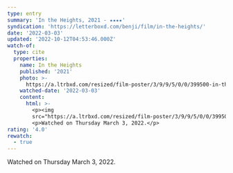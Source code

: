 ```yaml
---
type: entry
summary: 'In the Heights, 2021 - ★★★★'
syndication: 'https://letterboxd.com/benji/film/in-the-heights/'
date: '2022-03-03'
updated: '2022-10-12T04:53:46.000Z'
watch-of:
  type: cite
  properties:
    name: In the Heights
    published: '2021'
    photo: >-
      https://a.ltrbxd.com/resized/film-poster/3/9/9/5/0/0/399500-in-the-heights-0-600-0-900-crop.jpg?v=f626d78385
    watched-date: '2022-03-03'
    content:
      html: >-
        <p><img
        src="https://a.ltrbxd.com/resized/film-poster/3/9/9/5/0/0/399500-in-the-heights-0-600-0-900-crop.jpg?v=f626d78385"/></p>
        <p>Watched on Thursday March 3, 2022.</p>
rating: '4.0'
rewatch:
  - true
---
```

Watched on Thursday March 3, 2022.
